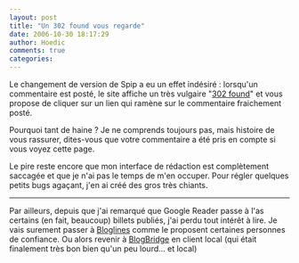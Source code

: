 ```yaml
---
layout: post
title: "Un 302 found vous regarde"
date: 2006-10-30 18:17:29
author: Hoedic
comments: true
categories: 
---
```



Le changement de version de Spip a eu un effet indésiré : lorsqu'un commentaire est posté, le site affiche un très vulgaire "[302 found](http://www.w3.org/Protocols/rfc2616/rfc2616-sec10.html#sec10.3.3)" et vous propose de cliquer sur un lien qui ramène sur le commentaire fraichement posté.

Pourquoi tant de haine ? Je ne comprends toujours pas, mais histoire de vous rassurer, dites-vous que votre commentaire a été pris en compte si vous voyez cette page.

Le pire reste encore que mon interface de rédaction est complètement saccagée et que je n'ai pas le temps de m'en occuper. Pour régler quelques petits bugs agaçant, j'en ai créé des gros très chiants.

***

Par ailleurs, depuis que j'ai remarqué que Google Reader passe à l'as certains (en fait, beaucoup) billets publiés, j'ai perdu tout intérêt à lire. Je vais surement passer à [Bloglines](http://www.bloglines.com/) comme le proposent certaines personnes de confiance. Ou alors revenir à [BlogBridge](http://www.blogbridge.com/) en client local (qui était finalement très bon bien qu'un peu lourd... et local)